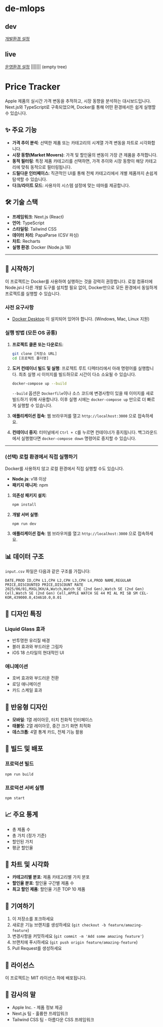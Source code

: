# de-mlops

## dev
[개발환경 설정](docs/README_infradev.md)

## live
[운영환경 설정](docs/README_infralive.md)
||||||| (empty tree)

# Price Tracker

Apple 제품의 실시간 가격 변동을 추적하고, 시장 동향을 분석하는 대시보드입니다. Next.js와 TypeScript로 구축되었으며, Docker를 통해 어떤 환경에서든 쉽게 실행할 수 있습니다.

## ✨ 주요 기능

-   **가격 추이 분석**: 선택한 제품 또는 카테고리의 시계열 가격 변동을 차트로 시각화합니다.
-   **시장 동향(Market Movers)**: 가격 및 할인율의 변동이 가장 큰 제품을 추적합니다.
-   **동적 필터링**: 특정 제품 카테고리를 선택하면, 가격 추이와 시장 동향이 해당 카테고리에 맞춰 동적으로 필터링됩니다.
-   **드릴다운 인터페이스**: 직관적인 UI를 통해 전체 카테고리에서 개별 제품까지 손쉽게 탐색할 수 있습니다.
-   **다크/라이트 모드**: 사용자의 시스템 설정에 맞는 테마를 제공합니다.

## 🛠️ 기술 스택

-   **프레임워크**: Next.js (React)
-   **언어**: TypeScript
-   **스타일링**: Tailwind CSS
-   **데이터 처리**: PapaParse (CSV 파싱)
-   **차트**: Recharts
-   **실행 환경**: Docker (Node.js 18)

---

## 🚀 시작하기

이 프로젝트는 Docker를 사용하여 실행하는 것을 강력히 권장합니다. 로컬 컴퓨터에 Node.js나 다른 개발 도구를 설치할 필요 없이, Docker만으로 모든 환경에서 동일하게 프로젝트를 실행할 수 있습니다.

### 사전 요구사항

-   [Docker Desktop](https://www.docker.com/products/docker-desktop/) 이 설치되어 있어야 합니다. (Windows, Mac, Linux 지원)

### 실행 방법 (모든 OS 공통)

1.  **프로젝트 클론 또는 다운로드**:
    ```bash
    git clone [저장소 URL]
    cd [프로젝트 폴더명]
    ```

2.  **도커 컨테이너 빌드 및 실행**:
    프로젝트 루트 디렉터리에서 아래 명령어를 실행합니다. 최초 실행 시 이미지를 빌드하므로 시간이 다소 소요될 수 있습니다.

    ```bash
    docker-compose up --build
    ```
    
    `--build` 옵션은 `Dockerfile`이나 소스 코드에 변경사항이 있을 때 이미지를 새로 빌드하기 위해 사용합니다. 이후 실행 시에는 `docker-compose up` 만으로 더 빠르게 실행할 수 있습니다.

3.  **애플리케이션 접속**:
    웹 브라우저를 열고 `http://localhost:3000` 으로 접속하세요.

4.  **컨테이너 중지**:
    터미널에서 `Ctrl + C`를 누르면 컨테이너가 중지됩니다. 백그라운드에서 실행했다면 `docker-compose down` 명령어로 중지할 수 있습니다.

---

### (선택) 로컬 환경에서 직접 실행하기

Docker를 사용하지 않고 로컬 환경에서 직접 실행할 수도 있습니다.

-   **Node.js**: v18 이상
-   **패키지 매니저**: npm

1.  **의존성 패키지 설치**:
    ```bash
    npm install
    ```

2.  **개발 서버 실행**:
    ```bash
    npm run dev
    ```
3.  **애플리케이션 접속**:
    웹 브라우저를 열고 `http://localhost:3000` 으로 접속하세요.

## 📊 데이터 구조

`input.csv` 파일은 다음과 같은 구조를 가집니다:

```csv
DATE,PROD ID,CPH L1,CPH L2,CPH L3,CPH L4,PROD NAME,REGULAR PRICE,DISCOUNTED PRICE,DISCOUNT RATE
2025/06/01,MXGL3KH/A,Watch,Watch SE (2nd Gen),Watch SE (2nd Gen) Cell,Watch SE (2nd Gen) Cell,APPLE WATCH SE 44 MI AL MI SB SM CEL-KOR,439000.0,434610.0,0.01
```

## 🎨 디자인 특징

### Liquid Glass 효과
- 반투명한 유리질 배경
- 블러 효과와 부드러운 그림자
- iOS 18 스타일의 현대적인 UI

### 애니메이션
- 호버 효과와 부드러운 전환
- 로딩 애니메이션
- 카드 스케일 효과

## 📱 반응형 디자인

- **모바일**: 1열 레이아웃, 터치 친화적 인터페이스
- **태블릿**: 2열 레이아웃, 중간 크기 화면 최적화
- **데스크톱**: 4열 통계 카드, 전체 기능 활용

## 🔧 빌드 및 배포

### 프로덕션 빌드
```bash
npm run build
```

### 프로덕션 서버 실행
```bash
npm start
```

## 📈 주요 통계

- 총 제품 수
- 총 가치 (정가 기준)
- 할인된 가치
- 평균 할인율

## 🎯 차트 및 시각화

- **카테고리별 분포**: 제품 카테고리별 가치 분포
- **할인율 분포**: 할인율 구간별 제품 수
- **최고 할인 제품**: 할인율 기준 TOP 10 제품

## 🤝 기여하기

1. 이 저장소를 포크하세요
2. 새로운 기능 브랜치를 생성하세요 (`git checkout -b feature/amazing-feature`)
3. 변경사항을 커밋하세요 (`git commit -m 'Add some amazing feature'`)
4. 브랜치에 푸시하세요 (`git push origin feature/amazing-feature`)
5. Pull Request를 생성하세요

## 📄 라이선스

이 프로젝트는 MIT 라이선스 하에 배포됩니다.

## 🙏 감사의 말

- Apple Inc. - 제품 정보 제공
- Next.js 팀 - 훌륭한 프레임워크
- Tailwind CSS 팀 - 아름다운 CSS 프레임워크 
